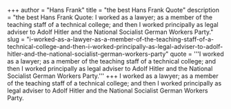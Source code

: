 +++
author = "Hans Frank"
title = "the best Hans Frank Quote"
description = "the best Hans Frank Quote: I worked as a lawyer; as a member of the teaching staff of a technical college; and then I worked principally as legal adviser to Adolf Hitler and the National Socialist German Workers Party."
slug = "i-worked-as-a-lawyer-as-a-member-of-the-teaching-staff-of-a-technical-college-and-then-i-worked-principally-as-legal-adviser-to-adolf-hitler-and-the-national-socialist-german-workers-party"
quote = '''I worked as a lawyer; as a member of the teaching staff of a technical college; and then I worked principally as legal adviser to Adolf Hitler and the National Socialist German Workers Party.'''
+++
I worked as a lawyer; as a member of the teaching staff of a technical college; and then I worked principally as legal adviser to Adolf Hitler and the National Socialist German Workers Party.
